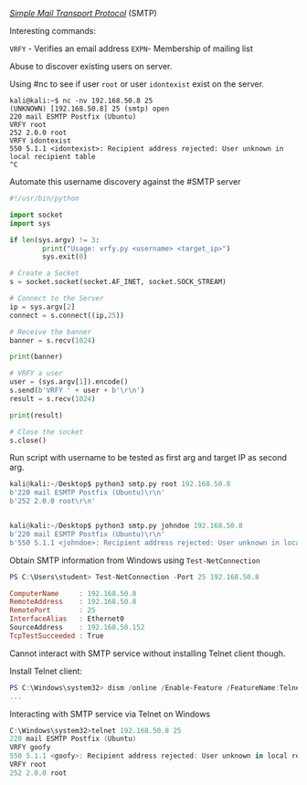 [_Simple Mail Transport Protocol_](https://www.pcmag.com/encyclopedia/term/smtp) (SMTP)

Interesting commands:

`VRFY` - Verifies an email address
`EXPN`- Membership of mailing list 

Abuse to discover existing users on server. 

Using #nc to see if user `root` or user `idontexist` exist on the server.

```
kali@kali:~$ nc -nv 192.168.50.8 25
(UNKNOWN) [192.168.50.8] 25 (smtp) open
220 mail ESMTP Postfix (Ubuntu)
VRFY root
252 2.0.0 root
VRFY idontexist
550 5.1.1 <idontexist>: Recipient address rejected: User unknown in local recipient table
^C
```

Automate this username discovery against the #SMTP server 

```python
#!/usr/bin/python

import socket
import sys

if len(sys.argv) != 3:
        print("Usage: vrfy.py <username> <target_ip>")
        sys.exit(0)

# Create a Socket
s = socket.socket(socket.AF_INET, socket.SOCK_STREAM)

# Connect to the Server
ip = sys.argv[2]
connect = s.connect((ip,25))

# Receive the banner
banner = s.recv(1024)

print(banner)

# VRFY a user
user = (sys.argv[1]).encode()
s.send(b'VRFY ' + user + b'\r\n')
result = s.recv(1024)

print(result)

# Close the socket
s.close()
```

Run script with username to be tested as first arg and target IP as second arg.

```python
kali@kali:~/Desktop$ python3 smtp.py root 192.168.50.8
b'220 mail ESMTP Postfix (Ubuntu)\r\n'
b'252 2.0.0 root\r\n'


kali@kali:~/Desktop$ python3 smtp.py johndoe 192.168.50.8
b'220 mail ESMTP Postfix (Ubuntu)\r\n'
b'550 5.1.1 <johndoe>: Recipient address rejected: User unknown in local recipient table\r\n'
```

Obtain SMTP information from Windows using `Test-NetConnection`

```PowerShell
PS C:\Users\student> Test-NetConnection -Port 25 192.168.50.8

ComputerName     : 192.168.50.8
RemoteAddress    : 192.168.50.8
RemotePort       : 25
InterfaceAlias   : Ethernet0
SourceAddress    : 192.168.50.152
TcpTestSucceeded : True
```

Cannot interact with SMTP service without installing Telnet client though.

Install Telnet client:

```PowerShell
PS C:\Windows\system32> dism /online /Enable-Feature /FeatureName:TelnetClient  
...
```

Interacting with SMTP service via Telnet on Windows

```PowerShell
C:\Windows\system32>telnet 192.168.50.8 25
220 mail ESMTP Postfix (Ubuntu)
VRFY goofy
550 5.1.1 <goofy>: Recipient address rejected: User unknown in local recipient table
VRFY root
252 2.0.0 root
```
